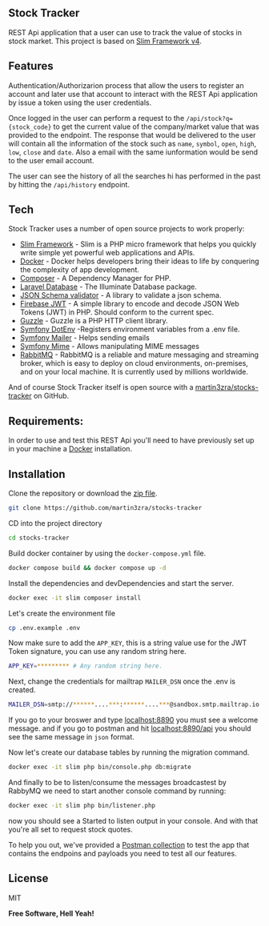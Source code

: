 ## Stock Tracker

REST Api application that a user can use to track the value of stocks in stock market. This project is based on [Slim Framework v4](https://www.slimframework.com/docs/v4/).

## Features

Authentication/Authorizarion process that allow the users to register an account and later use that account to interact with the REST Api application by issue a token using the user credentials.

Once logged in the user can perform a request to the `/api/stock?q={stock_code}` to get the current value of the company/market value that was provided to the endpoint. The response that would be delivered to the user will contain all the information of the stock such as `name`, `symbol`, `open`, `high`, `low`, `close` and `date`. Also a email with the same iunformation would be send to the user email account.

The user can see the history of all the searches hi has performed in the past by hitting the `/api/history` endpoint.

## Tech

Stock Tracker uses a number of open source projects to work properly:

- [Slim Framework](https://www.slimframework.com/docs/v4/) - Slim is a PHP micro framework that helps you quickly write simple yet powerful web applications and APIs.
- [Docker](https://www.docker.com/) - Docker helps developers bring their ideas to life by conquering the complexity of app development.
- [Composer](https://getcomposer.org) - A Dependency Manager for PHP.
- [Laravel Database](https://github.com/illuminate/database) - The Illuminate Database package.
- [JSON Schema validator](https://github.com/jsonrainbow/json-schema) - A library to validate a json schema.
- [Firebase JWT](https://github.com/firebase/php-jwt) - A simple library to encode and decode JSON Web Tokens (JWT) in PHP. Should conform to the current spec.
- [Guzzle](https://github.com/guzzle/guzzle) - Guzzle is a PHP HTTP client library.
- [Symfony DotEnv](https://github.com/symfony/dotenv) -Registers environment variables from a .env file.
- [Symfony Mailer](https://github.com/symfony/mailer) - Helps sending emails
- [Symfony Mime](https://github.com/symfony/mime) - Allows manipulating MIME messages
- [RabbitMQ](https://www.rabbitmq.com) - RabbitMQ is a reliable and mature messaging and streaming broker, which is easy to deploy on cloud environments, on-premises, and on your local machine. It is currently used by millions worldwide.

And of course Stock Tracker itself is open source with a [martin3zra/stocks-tracker](https://github.com/martin3zra/stocks-tracker) on GitHub.

## Requirements:
In order to use and test this REST Api you'll need to have previously set up in your machine a [Docker](https://www.docker.com/) installation.

## Installation

Clone the repository or download the [zip file](https://github.com/martin3zra/stocks-tracker/archive/refs/heads/main.zip).
```sh
git clone https://github.com/martin3zra/stocks-tracker
```

CD into the project directory
```sh
cd stocks-tracker
```

Build docker container by using the `docker-compose.yml` file.
```sh
docker compose build && docker compose up -d
```

Install the dependencies and devDependencies and start the server.

```sh
docker exec -it slim composer install
```

Let's create the environment file
```sh
cp .env.example .env
```
 
Now make sure to add the `APP_KEY`, this is a string value use for the JWT Token signature, you can use any random string here.
```sh
APP_KEY=********* # Any random string here.
```

Next, change the credentials for mailtrap `MAILER_DSN` once the .env is created.
```sh
MAILER_DSN=smtp://******....***:******....***@sandbox.smtp.mailtrap.io:2525?encryption=ssl&auth_mode=login
```


If you go to your broswer and type [localhost:8890](http://localhost:8890) you must see a welcome message. and if you go to postman and hit [localhost:8890/api](http://localhost:8890/api) you should see the same message in `json` format.

Now let's create our database tables by running the migration command.
```sh
docker exec -it slim php bin/console.php db:migrate
```

And finally to be to listen/consume the messages broadcastest by RabbyMQ we need to start another console command by running:
```sh
docker exec -it slim php bin/listener.php
```
now you should see a Started to listen output in your console. And with that you're all set to request stock quotes.

To help you out, we've provided a [Postman collection](https://github.com/martin3zra/stocks-tracker/blob/main/Stock%20Tracker.postman_collection.json) to test the app that contains the endpoins and payloads you need to test all our features.

## License

MIT

**Free Software, Hell Yeah!**
